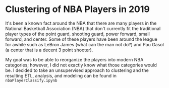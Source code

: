 # Clustering of NBA Players in 2019  
It's been a known fact around the NBA that there are many players in the National Basketball Association (NBA) that don't currently fit the traditional player types of the point guard, shooting guard, power forward, small forward, and center. Some of these players have been around the league for awhile such as LeBron James (what can the man not do?) and Pau Gasol (a center that is a decent 3 point shooter).

My goal was to be able to reorganize the players into modern NBA categories; however, I did not exactly know what those categories would be. I decided to take an unsupervised approach to clustering and the resulting ETL, analysis, and modeling can be found in `nbaPlayerClassify.ipynb`